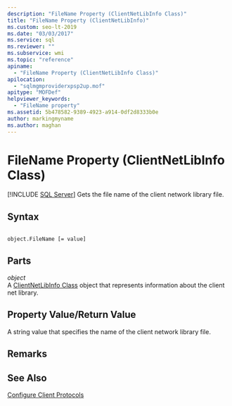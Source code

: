 ```yaml
---
description: "FileName Property (ClientNetLibInfo Class)"
title: "FileName Property (ClientNetLibInfo)"
ms.custom: seo-lt-2019
ms.date: "03/03/2017"
ms.service: sql
ms.reviewer: ""
ms.subservice: wmi
ms.topic: "reference"
apiname: 
  - "FileName Property (ClientNetLibInfo Class)"
apilocation: 
  - "sqlmgmproviderxpsp2up.mof"
apitype: "MOFDef"
helpviewer_keywords: 
  - "FileName property"
ms.assetid: 5b478582-9389-4923-a914-0df2d8333b0e
author: markingmyname
ms.author: maghan
---
```

# FileName Property (ClientNetLibInfo Class)
[!INCLUDE [SQL Server](../../../includes/applies-to-version/sqlserver.md)]
  Gets the file name of the client network library file.  
  
## Syntax  
  
```  
  
object.FileName [= value]  
```  
  
## Parts  
 *object*  
 A [ClientNetLibInfo Class](../../../relational-databases/wmi-provider-configuration-classes/clientnetlibinfo-class/clientnetlibinfo-class.md) object that represents information about the client net library.  
  
## Property Value/Return Value  
 A string value that specifies the name of the client network library file.  
  
## Remarks  
  
## See Also  
 [Configure Client Protocols](../../../database-engine/configure-windows/configure-client-protocols.md)  
  
